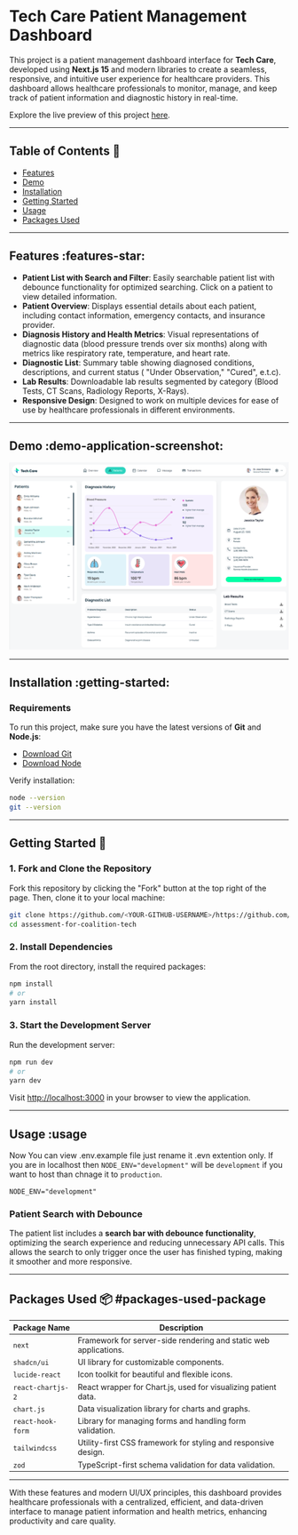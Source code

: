 # Tech Care Patient Management Dashboard

This project is a patient management dashboard interface for **Tech Care**, developed using **Next.js 15** and modern libraries to create a seamless, responsive, and intuitive user experience for healthcare providers. This dashboard allows healthcare professionals to monitor, manage, and keep track of patient information and diagnostic history in real-time.

Explore the live preview of this project [here](https://coalition-technologies-fed-skills-test.vercel.app/).

---

## Table of Contents :scroll:

- [Features](#features-star)
- [Demo](#demo-application-screenshot)
- [Installation](#installation-arrow_down)
- [Getting Started](#getting-started)
- [Usage](#usage)
- [Packages Used](#packages-used-package)

---

## Features :features-star:

- **Patient List with Search and Filter**: Easily searchable patient list with debounce functionality for optimized searching. Click on a patient to view detailed information.
- **Patient Overview**: Displays essential details about each patient, including contact information, emergency contacts, and insurance provider.
- **Diagnosis History and Health Metrics**: Visual representations of diagnostic data (blood pressure trends over six months) along with metrics like respiratory rate, temperature, and heart rate.
- **Diagnostic List**: Summary table showing diagnosed conditions, descriptions, and current status ( "Under Observation," "Cured", e.t.c).
- **Lab Results**: Downloadable lab results segmented by category (Blood Tests, CT Scans, Radiology Reports, X-Rays).
- **Responsive Design**: Designed to work on multiple devices for ease of use by healthcare professionals in different environments.

---

## Demo :demo-application-screenshot:

![Screenshot of Tech Care Patient Dashboard](./public/screen.png)

---

## Installation :getting-started:

### Requirements

To run this project, make sure you have the latest versions of **Git** and **Node.js**:

- [Download Git](https://git-scm.com/downloads)
- [Download Node](https://nodejs.org/en/download/)

Verify installation:

```bash
node --version
git --version
```

---

## Getting Started :dart:

### 1. Fork and Clone the Repository

Fork this repository by clicking the "Fork" button at the top right of the page. Then, clone it to your local machine:

```bash
git clone https://github.com/<YOUR-GITHUB-USERNAME>/https://github.com/habibur18/Coalition-Technologies-FED-Skills-Test
cd assessment-for-coalition-tech
```

### 2. Install Dependencies

From the root directory, install the required packages:

```bash
npm install
# or
yarn install
```

### 3. Start the Development Server

Run the development server:

```bash
npm run dev
# or
yarn dev
```

Visit [http://localhost:3000](http://localhost:3000) in your browser to view the application.

---

## Usage :usage

Now You can view .env.example file just rename it .evn extention only. If you are in localhost then `NODE_ENV="development"` will be `development` if you want to host than chnage it to `production`.

```plaintext
NODE_ENV="development"
```

### Patient Search with Debounce

The patient list includes a **search bar with debounce functionality**, optimizing the search experience and reducing unnecessary API calls. This allows the search to only trigger once the user has finished typing, making it smoother and more responsive.

---

## Packages Used :package: #packages-used-package

| Package Name      | Description                                                      |
| ----------------- | ---------------------------------------------------------------- |
| `next`            | Framework for server-side rendering and static web applications. |
| `shadcn/ui`       | UI library for customizable components.                          |
| `lucide-react`    | Icon toolkit for beautiful and flexible icons.                   |
| `react-chartjs-2` | React wrapper for Chart.js, used for visualizing patient data.   |
| `chart.js`        | Data visualization library for charts and graphs.                |
| `react-hook-form` | Library for managing forms and handling form validation.         |
| `tailwindcss`     | Utility-first CSS framework for styling and responsive design.   |
| `zod`             | TypeScript-first schema validation for data validation.          |

---

With these features and modern UI/UX principles, this dashboard provides healthcare professionals with a centralized, efficient, and data-driven interface to manage patient information and health metrics, enhancing productivity and care quality.
